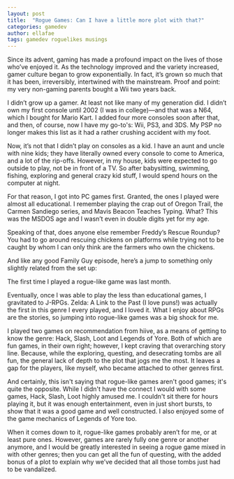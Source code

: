 ```yaml
---
layout: post
title:  "Rogue Games: Can I have a little more plot with that?"
categories: gamedev
author: ellafae
tags: gamedev roguelikes musings
---
```


Since its advent, gaming has made a profound impact on the lives of those who’ve enjoyed it.  As the technology improved and the variety increased, gamer culture began to grow exponentially. In fact, it’s grown so much that it has been, irreversibly, intertwined with the mainstream. Proof and point: my very non-gaming parents bought a Wii two years back.

I didn’t grow up a gamer.  At least not like many of my generation did.  I didn’t own my first console until 2002 (I was in college)—and that was a N64, which I bought for Mario Kart. I added four more consoles soon after that, and then, of course, now I have my go-to's: Wii, PS3, and 3DS. My PSP no longer makes this list as it had a rather crushing accident with my foot.

Now, it’s not that I didn’t play on consoles as a kid. I have an aunt and uncle with nine kids; they have literally owned every console to come to America, and a lot of the rip-offs. However, in my house, kids were expected to go outside to play, not be in front of a TV. So after babysitting, swimming, fishing, exploring and general crazy kid stuff, I would spend hours on the computer at night.

For that reason, I got into PC games first. Granted, the ones I played were almost all educational. I remember playing the crap out of Oregon Trail, the Carmen Sandiego series, and Mavis Beacon Teaches Typing. What? This was the MSDOS age and I wasn’t even in double digits yet for my age.

Speaking of that, does anyone else remember Freddy’s Rescue Roundup? You had to go around rescuing chickens on platforms while trying not to be caught by whom I can only think are the farmers who own the chickens.

And like any good Family Guy episode, here’s a jump to something only slightly related from the set up:

The first time I played a rogue-like game was last month.

Eventually, once I was able to play the less than educational games, I gravitated to J-RPGs. Zelda: A Link to the Past (I love puns!) was actually the first in this genre I every played, and I loved it. What I enjoy about RPGs are the stories, so jumping into rogue-like games was a big shock for me.

I played two games on recommendation from hiive, as a means of getting to know the genre: Hack, Slash, Loot and Legends of Yore. Both of which are fun games, in their own right; however, I kept craving that overarching story line. Because, while the exploring, questing, and desecrating tombs are all fun, the general lack of depth to the plot that jogs me the most.  It leaves a gap for the players, like myself, who became attached to other genres first.

And certainly, this isn't saying that rogue-like games aren't good games; it's quite the opposite. While I didn't have the connect I would with some games, Hack, Slash, Loot highly amused me. I couldn't sit there for hours playing it, but it was enough entertainment, even in just short bursts, to show that it was a good game and well constructed. I also enjoyed some of the game mechanics of Legends of Yore too.

When it comes down to it, rogue-like games probably aren’t for me, or at least pure ones. However, games are rarely fully one genre or another anymore, and I would be greatly interested in seeing a rogue game mixed in with other genres; then you can get all the fun of questing, with the added bonus of a plot to explain why we’ve decided that all those tombs just had to be vandalized.
